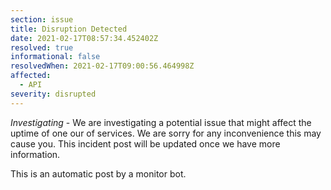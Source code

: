 ```yaml
---
section: issue
title: Disruption Detected
date: 2021-02-17T08:57:34.452402Z
resolved: true
informational: false
resolvedWhen: 2021-02-17T09:00:56.464998Z
affected:
  - API
severity: disrupted
---
```

*Investigating* - We are investigating a potential issue that might affect the uptime of one our of services. We are sorry for any inconvenience this may cause you. This incident post will be updated once we have more information.

This is an automatic post by a monitor bot.
        
